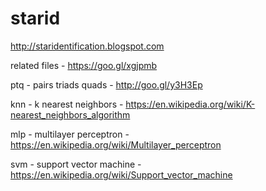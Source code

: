 # starid
http://staridentification.blogspot.com

related files - https://goo.gl/xgjpmb

ptq - pairs triads quads - http://goo.gl/y3H3Ep

knn - k nearest neighbors - https://en.wikipedia.org/wiki/K-nearest_neighbors_algorithm

mlp - multilayer perceptron - https://en.wikipedia.org/wiki/Multilayer_perceptron

svm - support vector machine - https://en.wikipedia.org/wiki/Support_vector_machine
